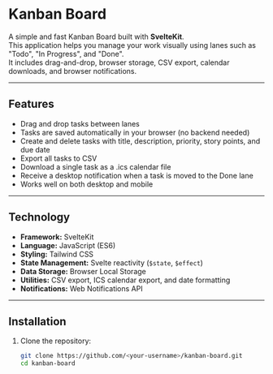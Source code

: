 # Kanban Board

A simple and fast Kanban Board built with **SvelteKit**.  
This application helps you manage your work visually using lanes such as "Todo", "In Progress", and "Done".  
It includes drag-and-drop, browser storage, CSV export, calendar downloads, and browser notifications.

---

## Features

- Drag and drop tasks between lanes  
- Tasks are saved automatically in your browser (no backend needed)  
- Create and delete tasks with title, description, priority, story points, and due date  
- Export all tasks to CSV  
- Download a single task as a .ics calendar file  
- Receive a desktop notification when a task is moved to the Done lane  
- Works well on both desktop and mobile

---

## Technology

- **Framework:** SvelteKit  
- **Language:** JavaScript (ES6)  
- **Styling:** Tailwind CSS  
- **State Management:** Svelte reactivity (`$state`, `$effect`)  
- **Data Storage:** Browser Local Storage  
- **Utilities:** CSV export, ICS calendar export, and date formatting  
- **Notifications:** Web Notifications API

---

## Installation

1. Clone the repository:
   ```bash
   git clone https://github.com/<your-username>/kanban-board.git
   cd kanban-board
